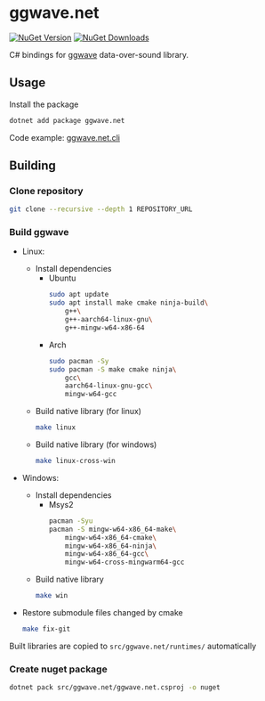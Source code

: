 # ggwave.net
[![NuGet Version](https://img.shields.io/nuget/v/ggwave.net)](https://www.nuget.org/packages/ggwave.net)
[![NuGet Downloads](https://img.shields.io/nuget/dt/ggwave.net)](https://www.nuget.org/stats/packages/ggwave.net)

C# bindings for [ggwave](https://github.com/ggerganov/ggwave) data-over-sound library.

## Usage
Install the package
```sh
dotnet add package ggwave.net
```
Code example: [ggwave.net.cli](./src/ggwave.net.cli)

## Building
### Clone repository 
```sh
git clone --recursive --depth 1 REPOSITORY_URL
```

### Build ggwave
- Linux:
    - Install dependencies
        - Ubuntu
            ```sh
            sudo apt update
            sudo apt install make cmake ninja-build\
                g++\
                g++-aarch64-linux-gnu\
                g++-mingw-w64-x86-64
            ```
        - Arch
            ```sh
            sudo pacman -Sy
            sudo pacman -S make cmake ninja\
                gcc\
                aarch64-linux-gnu-gcc\
                mingw-w64-gcc
            ```
    - Build native library (for linux)
        ```sh
        make linux
        ```
    - Build native library (for windows)
        ```sh
        make linux-cross-win
        ```

- Windows:
    - Install dependencies
        - Msys2
            ```sh
            pacman -Syu
            pacman -S mingw-w64-x86_64-make\
                mingw-w64-x86_64-cmake\
                mingw-w64-x86_64-ninja\
                mingw-w64-x86_64-gcc\
                mingw-w64-cross-mingwarm64-gcc
            ```
    - Build native library
        ```sh
        make win
        ```
    
- Restore submodule files changed by cmake
    ```sh
    make fix-git
    ```

Built libraries are copied to `src/ggwave.net/runtimes/` automatically

### Create nuget package
```sh
dotnet pack src/ggwave.net/ggwave.net.csproj -o nuget
```
